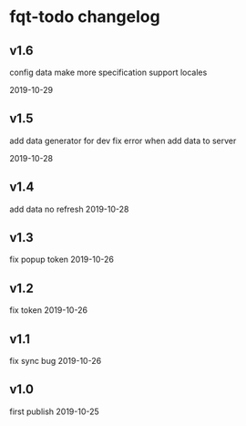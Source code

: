 
# fqt-todo changelog

## v1.6

config data make more specification
support locales

2019-10-29

## v1.5

add data generator for dev
fix error when add data to server 

2019-10-28

## v1.4

add data no refresh 2019-10-28

## v1.3

fix popup token 2019-10-26

## v1.2

fix token 2019-10-26

## v1.1

fix sync bug 2019-10-26

## v1.0

first publish 2019-10-25

